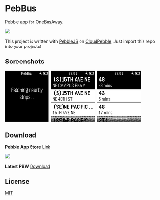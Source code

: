 PebBus
==============

Pebble app for OneBusAway.

[![](http://pblweb.com/badge/53f8aeecfa4b5cd3bd00017a/black/medium/)](https://apps.getpebble.com/applications/54531ad3133890ddd1000053)

This project is written with [PebbleJS](https://github.com/pebble/pebblejs) on [CloudPebble](https://cloudpebble.net/). Just import this repo into your projects!

Screenshots
----------
![1](https://raw.githubusercontent.com/karan/PebBus/master/assets/images/pebble-screenshot_2014-10-30_22-01-19.png?token=ADHGIUwGdMlUXFc9bLcdI3zXW_CPn5tzks5UXGV2wA%3D%3D)&nbsp;
![list](https://raw.githubusercontent.com/karan/PebBus/master/assets/images/pebble-screenshot_2014-10-30_22-01-27.png?token=ADHGIWLErQqUq3MsjntkUgnEkvBapu-Yks5UXGWJwA%3D%3D)&nbsp;
![list](https://raw.githubusercontent.com/karan/PebBus/master/assets/images/pebble-screenshot_2014-10-30_22-01-34.png?token=ADHGIa5iJknvqRtiX_Z2pADWnkxOr_3Eks5UXGWTwA%3D%3D)&nbsp;

Download
--------

**Pebble App Store** [Link](https://apps.getpebble.com/applications/54531ad3133890ddd1000053)

[![](http://chart.apis.google.com/chart?chs=200x200&cht=qr&chld=|1&chl=https://apps.getpebble.com/applications/54531ad3133890ddd1000053)](https://apps.getpebble.com/applications/54531ad3133890ddd1000053)

**Latest PBW** [Download](https://github.com/karan/PebBus/releases/download/v0.1/PebBus-v0.1.pbw)

License
-------
[MIT](https://github.com/karan/PebBus/blob/master/LICENSE)
